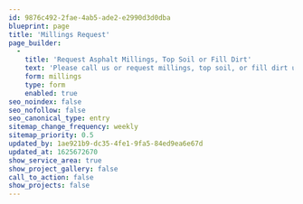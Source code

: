 ```yaml
---
id: 9876c492-2fae-4ab5-ade2-e2990d3d0dba
blueprint: page
title: 'Millings Request'
page_builder:
  -
    title: 'Request Asphalt Millings, Top Soil or Fill Dirt'
    text: 'Please call us or request millings, top soil, or fill dirt using the form below. We''ll make sure to follow up with a call.'
    form: millings
    type: form
    enabled: true
seo_noindex: false
seo_nofollow: false
seo_canonical_type: entry
sitemap_change_frequency: weekly
sitemap_priority: 0.5
updated_by: 1ae921b9-dc35-4fe1-9fa5-84ed9ea6e67d
updated_at: 1625672670
show_service_area: true
show_project_gallery: false
call_to_action: false
show_projects: false
---
```

